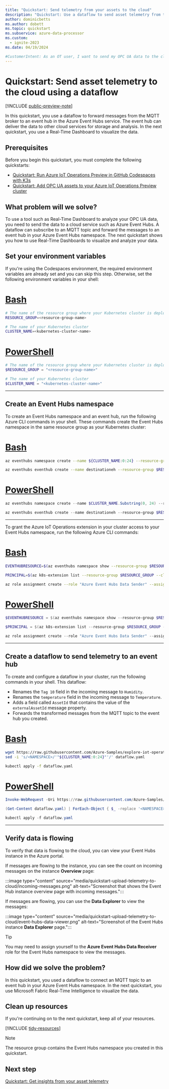 ```yaml
---
title: "Quickstart: Send telemetry from your assets to the cloud"
description: "Quickstart: Use a dataflow to send asset telemetry from the MQTT broker to an event hub in the cloud."
author: dominicbetts
ms.author: dobett
ms.topic: quickstart
ms.subservice: azure-data-processor
ms.custom:
  - ignite-2023
ms.date: 04/19/2024

#CustomerIntent: As an OT user, I want to send my OPC UA data to the cloud so that I can derive insights from it by using a tool such as Real-Time Dashboards.
---
```


# Quickstart: Send asset telemetry to the cloud using a dataflow

[!INCLUDE [public-preview-note](../includes/public-preview-note.md)]

In this quickstart, you use a dataflow to forward messages from the MQTT broker to an event hub in the Azure Event Hubs service. The event hub can deliver the data to other cloud services for storage and analysis. In the next quickstart, you use a Real-Time Dashboard to visualize the data.

## Prerequisites

Before you begin this quickstart, you must complete the following quickstarts:

- [Quickstart: Run Azure IoT Operations Preview in GitHub Codespaces with K3s](quickstart-deploy.md)
- [Quickstart: Add OPC UA assets to your Azure IoT Operations Preview cluster](quickstart-add-assets.md)

## What problem will we solve?

To use a tool such as Real-Time Dashboard to analyze your OPC UA data, you need to send the data to a cloud service such as Azure Event Hubs. A dataflow can subscribe to an MQTT topic and forward the messages to an event hub in your Azure Event Hubs namespace. The next quickstart shows you how to use Real-Time Dashboards to visualize and analyze your data.

## Set your environment variables

If you're using the Codespaces environment, the required environment variables are already set and you can skip this step. Otherwise, set the following environment variables in your shell:

# [Bash](#tab/bash)

```bash
# The name of the resource group where your Kubernetes cluster is deployed
RESOURCE_GROUP=<resource-group-name>

# The name of your Kubernetes cluster
CLUSTER_NAME=<kubernetes-cluster-name>
```

# [PowerShell](#tab/powershell)

```powershell
# The name of the resource group where your Kubernetes cluster is deployed
$RESOURCE_GROUP = "<resource-group-name>"

# The name of your Kubernetes cluster
$CLUSTER_NAME = "<kubernetes-cluster-name>"
```

---

## Create an Event Hubs namespace

To create an Event Hubs namespace and an event hub, run the following Azure CLI commands in your shell. These commands create the Event Hubs namespace in the same resource group as your Kubernetes cluster:

# [Bash](#tab/bash)

```bash
az eventhubs namespace create --name ${CLUSTER_NAME:0:24} --resource-group $RESOURCE_GROUP --disable-local-auth true

az eventhubs eventhub create --name destinationeh --resource-group $RESOURCE_GROUP --namespace-name ${CLUSTER_NAME:0:24} --retention-time 1 --partition-count 1 --cleanup-policy Delete
```

# [PowerShell](#tab/powershell)

```powershell
az eventhubs namespace create --name $CLUSTER_NAME.Substring(0, 24) --resource-group $RESOURCE_GROUP --disable-local-auth true

az eventhubs eventhub create --name destinationeh --resource-group $RESOURCE_GROUP --namespace-name $CLUSTER_NAME.Substring(0, 24) --retention-time 1 --partition-count 1 --cleanup-policy Delete
```

---

To grant the Azure IoT Operations extension in your cluster access to your Event Hubs namespace, run the following Azure CLI commands:

# [Bash](#tab/bash)

```bash
EVENTHUBRESOURCE=$(az eventhubs namespace show --resource-group $RESOURCE_GROUP --namespace-name ${CLUSTER_NAME:0:24} --query id -o tsv)

PRINCIPAL=$(az k8s-extension list --resource-group $RESOURCE_GROUP --cluster-name $CLUSTER_NAME --cluster-type connectedClusters -o tsv --query "[?extensionType=='microsoft.iotoperations'].identity.principalId")

az role assignment create --role "Azure Event Hubs Data Sender" --assignee $PRINCIPAL --scope $EVENTHUBRESOURCE
```

# [PowerShell](#tab/powershell)

```powershell
$EVENTHUBRESOURCE = $(az eventhubs namespace show --resource-group $RESOURCE_GROUP --namespace-name $CLUSTER_NAME.Substring(0, 24) --query id -o tsv)

$PRINCIPAL = $(az k8s-extension list --resource-group $RESOURCE_GROUP --cluster-name $CLUSTER_NAME --cluster-type connectedClusters -o tsv --query "[?extensionType=='microsoft.iotoperations'].identity.principalId")

az role assignment create --role "Azure Event Hubs Data Sender" --assignee $PRINCIPAL --scope $EVENTHUBRESOURCE
```

---

## Create a dataflow to send telemetry to an event hub

To create and configure a dataflow in your cluster, run the following commands in your shell. This dataflow:

- Renames the `Tag 10` field in the incoming message to `Humidity`.
- Renames the `temperature` field in the incoming message to `Temperature`.
- Adds a field called `AssetId` that contains the value of the `externalAssetId` message property.
- Forwards the transformed messages from the MQTT topic to the event hub you created.

<!-- TODO: Change branch to main before merging the release branch -->

# [Bash](#tab/bash)

```bash
wget https://raw.githubusercontent.com/Azure-Samples/explore-iot-operations/release-m2/samples/quickstarts/dataflow.yaml
sed -i 's/<NAMESPACE>/'"${CLUSTER_NAME:0:24}"'/' dataflow.yaml

kubectl apply -f dataflow.yaml
```

# [PowerShell](#tab/powershell)

```powershell
Invoke-WebRequest -Uri https://raw.githubusercontent.com/Azure-Samples/explore-iot-operations/release-m2/samples/quickstarts/dataflow.yaml -OutFile dataflow.yaml

(Get-Content dataflow.yaml) | ForEach-Object { $_ -replace '<NAMESPACE>', $CLUSTER_NAME.Substring(0, 24) } | Set-Content dataflow.yaml

kubectl apply -f dataflow.yaml
```

---

## Verify data is flowing

To verify that data is flowing to the cloud, you can view your Event Hubs instance in the Azure portal.

If messages are flowing to the instance, you can see the count on incoming messages on the instance **Overview** page:

:::image type="content" source="media/quickstart-upload-telemetry-to-cloud/incoming-messages.png" alt-text="Screenshot that shows the Event Hub instance overview page with incoming messages.":::

If messages are flowing, you can use the **Data Explorer** to view the messages:

:::image type="content" source="media/quickstart-upload-telemetry-to-cloud/event-hubs-data-viewer.png" alt-text="Screenshot of the Event Hubs instance **Data Explorer** page.":::

> [!TIP]
> You may need to assign yourself to the **Azure Event Hubs Data Receiver** role for the Event Hubs namespace to view the messages.

## How did we solve the problem?

In this quickstart, you used a dataflow to connect an MQTT topic to an event hub in your Azure Event Hubs namespace. In the next quickstart, you use Microsoft Fabric Real-Time Intelligence to visualize the data.

## Clean up resources

If you're continuing on to the next quickstart, keep all of your resources.

[!INCLUDE [tidy-resources](../includes/tidy-resources.md)]

> [!NOTE]
> The resource group contains the Event Hubs namespace you created in this quickstart.

## Next step

[Quickstart: Get insights from your asset telemetry](quickstart-get-insights.md)
